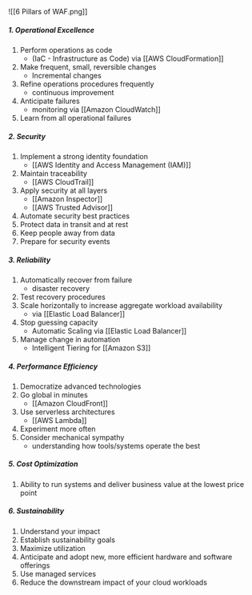 ![[6 Pillars of WAF.png]]
##### 1. Operational Excellence
1. Perform operations as code 
	- (IaC - Infrastructure as Code) via [[AWS CloudFormation]]
2. Make frequent, small, reversible changes
	- Incremental changes
3. Refine operations procedures frequently
	- continuous improvement
4. Anticipate failures
	- monitoring via [[Amazon CloudWatch]]
5. Learn from all operational failures
##### 2. Security
1. Implement a strong identity foundation
	- [[AWS Identity and Access Management (IAM)]]
2. Maintain traceability
	 - [[AWS CloudTrail]]
1. Apply security at all layers
	- [[Amazon Inspector]]
	- [[AWS Trusted Advisor]]
1. Automate security best practices
2. Protect data in transit and at rest
3. Keep people away from data
4. Prepare for security events
##### 3. Reliability
1. Automatically recover from failure
	- disaster recovery
1. Test recovery procedures
2. Scale horizontally to increase aggregate workload availability
	- via [[Elastic Load Balancer]]
3. Stop guessing capacity
	- Automatic Scaling via [[Elastic Load Balancer]]
4. Manage change in automation
	 - Intelligent Tiering for [[Amazon S3]]
##### 4. Performance Efficiency
1. Democratize advanced technologies
2. Go global in minutes
	- [[Amazon CloudFront]]
3. Use serverless architectures
	 - [[AWS Lambda]]
1. Experiment more often
2. Consider mechanical sympathy
	- understanding how tools/systems operate the best
##### 5. Cost Optimization
1. Ability to run systems and deliver business value at the lowest price point
##### 6. Sustainability
1. Understand your impact
2. Establish sustainability goals
3. Maximize utilization
4. Anticipate and adopt new, more efficient hardware and software offerings
5. Use managed services
6. Reduce the downstream impact of your cloud workloads